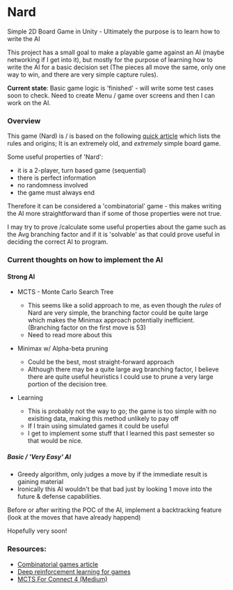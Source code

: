 # Nard
Simple 2D Board Game in Unity - Ultimately the purpose is to learn how to write the AI

This project has a small goal to make a playable game against an AI (maybe networking if I get into it), but mostly for the purpose of learning how to write the AI for a basic decision set (The pieces all move the same, only one way to win, and there are very simple capture rules).

**Current state**: Basic game logic is 'finished' - will write some test cases soon to check. Need to create Menu / game over screens and then I can work on the AI.

### Overview

This game (Nard) is / is based on the following [quick article](http://www.cyningstan.com/game/389/nard) which lists the rules and origins; It is an extremely old, and *extremely* simple board game.

Some useful properties of 'Nard':
- it is a 2-player, turn based game (sequential)
- there is perfect information
- no randomness involved
- the game must always end

Therefore it can be considered a 'combinatorial' game - this makes writing the AI more straightforward than if some of those properties were not true.

I may try to prove /calculate some useful properties about the game such as the Avg branching factor and if it is 'solvable' as that could prove useful in deciding the correct AI to program.


### Current thoughts on how to implement the AI

#### Strong AI
- MCTS - Monte Carlo Search Tree
  - This seems like a solid approach to me, as even though the *rules* of Nard are very simple, the branching factor could be quite large which makes the Minimax approach potentially inefficient. (Branching factor on the first move is 53)
  - Need to read more about this
 
- Minimax w/ Alpha-beta pruning
  - Could be the best, most straight-forward approach
  - Although there may be a quite large avg branching factor, I believe there are quite useful heuristics I could use to prune a very large portion of the decision tree.  

- Learning
  - This is probably not the way to go; the game is too simple with no exisiting data, making this method unlikely to pay off
  - If I train using simulated games it could be useful
  - I get to implement some stuff that I learned this past semester so that would be nice.

##### Basic / 'Very Easy' AI
- Greedy algorithm, only judges a move by if the immediate result is gaining material
- Ironically this AI wouldn't be that bad just by looking 1 move into the future & defense capabilities.

Before or after writing the POC of the AI, implement a backtracking feature (look at the moves that have already happend)

Hopefully very soon!


### Resources:

- [Combinatorial games article](https://hal.science/hal-01883569/document)
- [Deep reinforcement learning for games](https://towardsdatascience.com/how-to-teach-an-ai-to-play-games-deep-reinforcement-learning-28f9b920440a)
- [MCTS For Connect 4 (Medium)](https://pranav-agarwal-2109.medium.com/game-ai-learning-to-play-connect-4-using-monte-carlo-tree-search-f083d7da451e)
